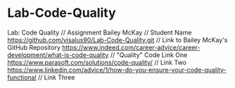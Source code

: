 # Lab-Code-Quality
Lab: Code Quality                                                                    // Assignment
Bailey McKay                                                                         // Student Name
https://github.com/visalus90/Lab-Code-Quality.git                                    // Link to Bailey McKay's GitHub Repository
https://www.indeed.com/career-advice/career-development/what-is-code-quality         // "Quality" Code Link One
https://www.parasoft.com/solutions/code-quality/                                     // Link Two
https://www.linkedin.com/advice/1/how-do-you-ensure-your-code-quality-functional     // Link Three

